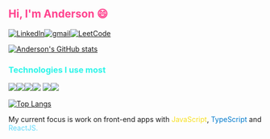 ## <span style="color:#FF428E">Hi, I'm Anderson 😄 </span>

[![Linkedln](https://img.shields.io/badge/LinkedIn-0077B5?style=for-the-badge&logo=linkedin&logoColor=white)](https://www.linkedin.com/in/anderson-lima-ecomp)[![gmail](https://img.shields.io/badge/Gmail-D14836?style=for-the-badge&logo=gmail&logoColor=white)](https://mail.google.com/mail/?view=cm&source=mailto&to=[andersonlimaecomp])[![LeetCode](https://img.shields.io/badge/-LeetCode-FFA116?style=for-the-badge&logo=LeetCode&logoColor=black)](https://leetcode.com/thedevman/])


[![Anderson's GitHub stats](https://github-readme-stats.vercel.app/api?username=andersonlima7&count_private=true&show_icons=true&theme=radical)](https://github.com/anuraghazra/github-readme-stats)

 ### <span style="color:#2BF5E9">  Technologies I use most </span>

![](https://img.shields.io/badge/HTML5-E34F26?style=for-the-badge&logo=html5&logoColor=white)![](https://img.shields.io/badge/CSS3-1572B6?style=for-the-badge&logo=css3&logoColor=white)![](https://img.shields.io/badge/JavaScript-F7DF1E?style=for-the-badge&logo=javascript&logoColor=black)![](https://img.shields.io/badge/TypeScript-007ACC?style=for-the-badge&logo=typescript&logoColor=white)
![](https://img.shields.io/badge/React-20232A?style=for-the-badge&logo=react&logoColor=61DAFB)![](https://img.shields.io/badge/Java-ED8B00?style=for-the-badge&logo=java&logoColor=white)



[![Top Langs](https://github-readme-stats.vercel.app/api/top-langs/?username=andersonlima7&layout=compact)](https://github.com/anuraghazra/github-readme-stats)

My current focus is work on front-end apps with <span style="color: F7DF1E">JavaScript</span>, <span style="color:007ACC">TypeScript</span> and <span style="color:61DAFB">ReactJS.
